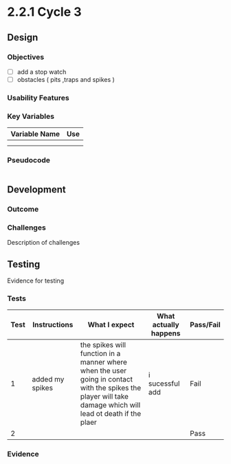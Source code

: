 # 2.2.1 Cycle 3

##

## Design

### Objectives



* [ ] add a stop watch
* [ ] obstacles ( pits ,traps and spikes )

### Usability Features

&#x20;&#x20;

### Key Variables

| Variable Name | Use |
| ------------- | --- |
|               |     |
|               |     |

### Pseudocode

```
```

## Development

### Outcome

### Challenges

Description of challenges

## Testing

Evidence for testing

### Tests

| Test | Instructions     | What I expect                                                                                                                                                 | What actually happens | Pass/Fail |
| ---- | ---------------- | ------------------------------------------------------------------------------------------------------------------------------------------------------------- | --------------------- | --------- |
| 1    | added my spikes  | the spikes will function in a manner where when the user going in contact with  the spikes the player will take damage which will lead ot death if the plaer  | i sucessful add       | Fail      |
| 2    |                  |                                                                                                                                                               |                       | Pass      |

### Evidence

